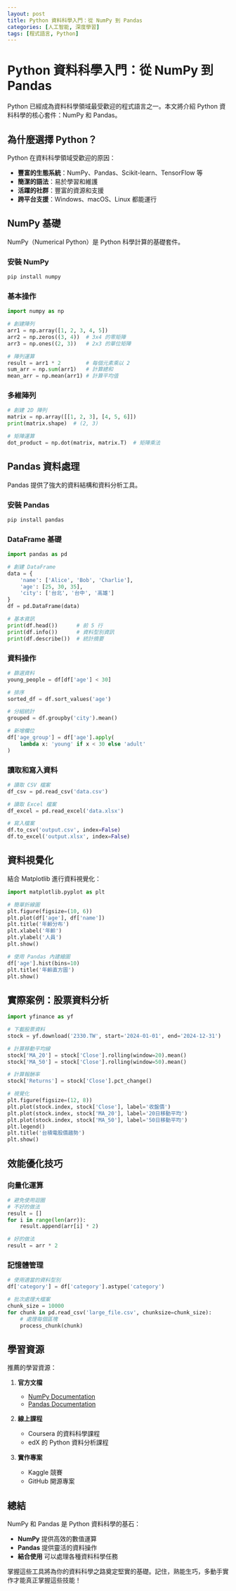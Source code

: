 ```yaml
---
layout: post
title: Python 資料科學入門：從 NumPy 到 Pandas
categories: [人工智能, 深度學習]
tags: [程式語言, Python]
---
```


# Python 資料科學入門：從 NumPy 到 Pandas

Python 已經成為資料科學領域最受歡迎的程式語言之一。本文將介紹 Python 資料科學的核心套件：NumPy 和 Pandas。

## 為什麼選擇 Python？

Python 在資料科學領域受歡迎的原因：

- **豐富的生態系統**：NumPy、Pandas、Scikit-learn、TensorFlow 等
- **簡潔的語法**：易於學習和維護
- **活躍的社群**：豐富的資源和支援
- **跨平台支援**：Windows、macOS、Linux 都能運行

## NumPy 基礎

NumPy（Numerical Python）是 Python 科學計算的基礎套件。

### 安裝 NumPy

```bash
pip install numpy
```

### 基本操作

```python
import numpy as np

# 創建陣列
arr1 = np.array([1, 2, 3, 4, 5])
arr2 = np.zeros((3, 4))  # 3x4 的零矩陣
arr3 = np.ones((2, 3))   # 2x3 的單位矩陣

# 陣列運算
result = arr1 * 2        # 每個元素乘以 2
sum_arr = np.sum(arr1)   # 計算總和
mean_arr = np.mean(arr1) # 計算平均值
```

### 多維陣列

```python
# 創建 2D 陣列
matrix = np.array([[1, 2, 3], [4, 5, 6]])
print(matrix.shape)  # (2, 3)

# 矩陣運算
dot_product = np.dot(matrix, matrix.T)  # 矩陣乘法
```

## Pandas 資料處理

Pandas 提供了強大的資料結構和資料分析工具。

### 安裝 Pandas

```bash
pip install pandas
```

### DataFrame 基礎

```python
import pandas as pd

# 創建 DataFrame
data = {
    'name': ['Alice', 'Bob', 'Charlie'],
    'age': [25, 30, 35],
    'city': ['台北', '台中', '高雄']
}
df = pd.DataFrame(data)

# 基本資訊
print(df.head())      # 前 5 行
print(df.info())      # 資料型別資訊
print(df.describe())  # 統計摘要
```

### 資料操作

```python
# 篩選資料
young_people = df[df['age'] < 30]

# 排序
sorted_df = df.sort_values('age')

# 分組統計
grouped = df.groupby('city').mean()

# 新增欄位
df['age_group'] = df['age'].apply(
    lambda x: 'young' if x < 30 else 'adult'
)
```

### 讀取和寫入資料

```python
# 讀取 CSV 檔案
df_csv = pd.read_csv('data.csv')

# 讀取 Excel 檔案
df_excel = pd.read_excel('data.xlsx')

# 寫入檔案
df.to_csv('output.csv', index=False)
df.to_excel('output.xlsx', index=False)
```

## 資料視覺化

結合 Matplotlib 進行資料視覺化：

```python
import matplotlib.pyplot as plt

# 簡單折線圖
plt.figure(figsize=(10, 6))
plt.plot(df['age'], df['name'])
plt.title('年齡分布')
plt.xlabel('年齡')
plt.ylabel('人員')
plt.show()

# 使用 Pandas 內建繪圖
df['age'].hist(bins=10)
plt.title('年齡直方圖')
plt.show()
```

## 實際案例：股票資料分析

```python
import yfinance as yf

# 下載股票資料
stock = yf.download('2330.TW', start='2024-01-01', end='2024-12-31')

# 計算移動平均線
stock['MA_20'] = stock['Close'].rolling(window=20).mean()
stock['MA_50'] = stock['Close'].rolling(window=50).mean()

# 計算報酬率
stock['Returns'] = stock['Close'].pct_change()

# 視覺化
plt.figure(figsize=(12, 8))
plt.plot(stock.index, stock['Close'], label='收盤價')
plt.plot(stock.index, stock['MA_20'], label='20日移動平均')
plt.plot(stock.index, stock['MA_50'], label='50日移動平均')
plt.legend()
plt.title('台積電股價趨勢')
plt.show()
```

## 效能優化技巧

### 向量化運算

```python
# 避免使用迴圈
# 不好的做法
result = []
for i in range(len(arr)):
    result.append(arr[i] * 2)

# 好的做法
result = arr * 2
```

### 記憶體管理

```python
# 使用適當的資料型別
df['category'] = df['category'].astype('category')

# 批次處理大檔案
chunk_size = 10000
for chunk in pd.read_csv('large_file.csv', chunksize=chunk_size):
    # 處理每個區塊
    process_chunk(chunk)
```

## 學習資源

推薦的學習資源：

1. **官方文檔**
   - [NumPy Documentation](https://numpy.org/doc/)
   - [Pandas Documentation](https://pandas.pydata.org/docs/)

2. **線上課程**
   - Coursera 的資料科學課程
   - edX 的 Python 資料分析課程

3. **實作專案**
   - Kaggle 競賽
   - GitHub 開源專案

## 總結

NumPy 和 Pandas 是 Python 資料科學的基石：

- **NumPy** 提供高效的數值運算
- **Pandas** 提供靈活的資料操作
- **結合使用** 可以處理各種資料科學任務

掌握這些工具將為你的資料科學之路奠定堅實的基礎。記住，熟能生巧，多動手實作才能真正掌握這些技能！
